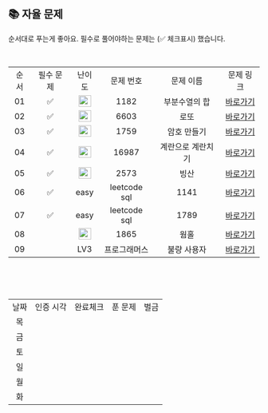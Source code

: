 
## 📚 자율 문제

순서대로 푸는게 좋아요.
필수로 풀어야하는 문제는 (✅ 체크표시) 했습니다.

<br/>
<table>
  <tr>
    <td align="center">순서</td>
    <td align="center">필수 문제</td>
    <td align="center">난이도</td>
    <td align="center">문제 번호</td>
    <td align="center">문제 이름</td>
    <td align="center">문제 링크</td>
  </tr>  
     <tr>
    <td align="center">01</td>
    <td align="center">✅</td>
    <td align="center"><img height="23px" width="25px" src="https://d2gd6pc034wcta.cloudfront.net/tier/9.svg"></td>
    <td align="center">1182</td>
    <td align="center">부분수열의 합</td>
    <td align="center"><a href="https://www.acmicpc.net/problem/1182">바로가기</a></td>
  </tr>
   <tr>
    <td align="center">02</td>
    <td align="center">✅</td>
    <td align="center"><img height="23px" width="25px" src="https://d2gd6pc034wcta.cloudfront.net/tier/9.svg"></td>
    <td align="center">6603</td>
    <td align="center">로또</td>
    <td align="center"><a href="https://www.acmicpc.net/problem/6603">바로가기</a></td>
  </tr>
  <tr>
    <td align="center">03</td>
    <td align="center">✅</td>
    <td align="center"><img height="23px" width="25px" src="https://d2gd6pc034wcta.cloudfront.net/tier/11.svg"></td>
    <td align="center">1759</td>
    <td align="center">암호 만들기</td>
    <td align="center"><a href="https://www.acmicpc.net/problem/1759">바로가기</a></td>
  </tr>
  <tr>
    <td align="center">04</td>
    <td align="center">✅</td>
    <td align="center"><img height="23px" width="25px" src="https://d2gd6pc034wcta.cloudfront.net/tier/11.svg"></td>
    <td align="center">16987</td>
    <td align="center">계란으로 계란치기</td>
    <td align="center"><a href="https://www.acmicpc.net/problem/16987">바로가기</a></td>
  </tr>
   <tr>
    <td align="center">05</td>
    <td align="center">✅</td>
    <td align="center"><img height="23px" width="25px" src="https://d2gd6pc034wcta.cloudfront.net/tier/12.svg"></td>
    <td align="center">2573</td>
    <td align="center">빙산</td>
    <td align="center"><a href="https://www.acmicpc.net/problem/2573">바로가기</a></td>
  </tr>
   <tr>
    <td align="center">06</td>
    <td align="center">✅</td>
    <td align="center">easy</td>
    <td align="center">leetcode sql</td>
    <td align="center">1141</td>
    <td align="center"><a href="https://leetcode.com/problems/user-activity-for-the-past-30-days-i/?envType=study-plan-v2&envId=top-sql-50">바로가기</a></td>
  </tr>
   <tr>
    <td align="center">07</td>
    <td align="center">✅</td>
    <td align="center">easy</td>
    <td align="center">leetcode sql</td>
    <td align="center">1789</td>
    <td align="center"><a href="https://leetcode.com/problems/primary-department-for-each-employee/?envType=study-plan-v2&envId=top-sql-50">바로가기</a></td>
  </tr>
   <tr>
    <td align="center">08</td>
    <td align="center"></td>
    <td align="center"><img height="23px" width="25px" src="https://d2gd6pc034wcta.cloudfront.net/tier/13.svg"></td>
    <td align="center">1865</td>
    <td align="center">웜홀</td>
    <td align="center"><a href="https://www.acmicpc.net/problem/1865">바로가기</a></td>
  </tr>
    <tr>
    <td align="center">09</td>
    <td align="center"></td>
    <td align="center">LV3</td>
    <td align="center">프로그래머스</td>
    <td align="center">불량 사용자</td>
    <td align="center"><a href="https://school.programmers.co.kr/learn/courses/30/lessons/64064">바로가기</a></td>
  </tr>
</table>
<br/><br/>


<br>

<table>
  <tr>
    <td align="center">날짜</td>
    <td align="center">인증 시각</td>
    <td align="center">완료체크</td>
    <td align="center">푼 문제</td>
    <td align="center">벌금</td>
  </tr>
    <tr>
    <td align="center">목</td>
    <td align="center"></td>
    <td align="center"></td>
    <td align="center"></td>
    <td align="center"></td>
  </tr>
   <tr>
    <td align="center">금</td>
    <td align="center"></td>
    <td align="center"></td>
    <td align="center"></td>
    <td align="center"></td>
  </tr>
  <tr>
    <td align="center">토</td>
    <td align="center"></td>
    <td align="center"></td>
    <td align="center"></td>
    <td align="center"></td>
  </tr>
  <tr>
    <td align="center">일</td>
    <td align="center"></td>
    <td align="center"></td>
    <td align="center"></td>
    <td align="center"></td>
  </tr>
  <tr>
    <td align="center">월</td>
    <td align="center"></td>
    <td align="center"></td>
    <td align="center"></td>
    <td align="center"></td>
  </tr>
  <tr>
    <td align="center">화</td>
    <td align="center"></td>
    <td align="center"></td>
    <td align="center"></td>
    <td align="center"></td>
  </tr>
</table>
